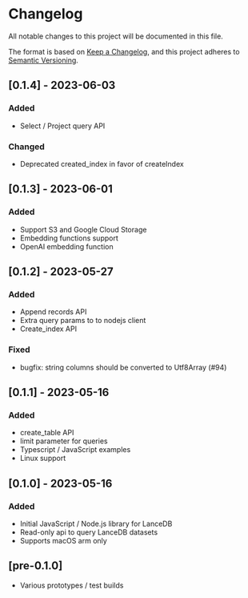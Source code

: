 # Changelog

All notable changes to this project will be documented in this file.

The format is based on [Keep a Changelog](https://keepachangelog.com/en/1.0.0/),
and this project adheres to [Semantic Versioning](https://semver.org/spec/v2.0.0.html).

## [0.1.4] - 2023-06-03

### Added

- Select / Project query API

### Changed

-  Deprecated created_index in favor of createIndex

## [0.1.3] - 2023-06-01

### Added

- Support S3 and Google Cloud Storage
- Embedding functions support
- OpenAI embedding function

## [0.1.2] - 2023-05-27

### Added

- Append records API
- Extra query params to to nodejs client
- Create_index API
 
### Fixed

- bugfix: string columns should be converted to Utf8Array (#94)

## [0.1.1] - 2023-05-16

### Added

- create_table API
- limit parameter for queries
- Typescript / JavaScript examples
- Linux support

## [0.1.0] - 2023-05-16

### Added

- Initial  JavaScript / Node.js library for LanceDB
- Read-only api to query LanceDB datasets
- Supports macOS arm only

## [pre-0.1.0]

- Various prototypes / test builds

